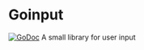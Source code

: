 # Goinput
[![GoDoc](https://godoc.org/github.com/golang/gddo?status.svg)](https://godoc.org/github.com/golang/gddo)
A small library for user input